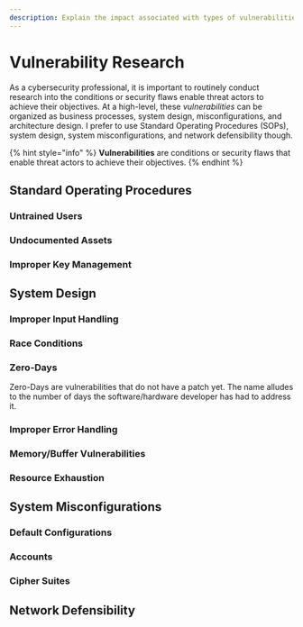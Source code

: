 ```yaml
---
description: Explain the impact associated with types of vulnerabilities.
---
```


# Vulnerability Research

As a cybersecurity professional, it is important to routinely conduct research into the conditions or security flaws enable threat actors to achieve their objectives. At a high-level, these _vulnerabilities_ can be organized as business processes, system design, misconfigurations, and architecture design. I prefer to use Standard Operating Procedures \(SOPs\), system design, system misconfigurations, and network defensibility though. 

{% hint style="info" %}
**Vulnerabilities** are conditions or security flaws that enable threat actors to achieve their objectives.
{% endhint %}

## Standard Operating Procedures

### Untrained Users

### Undocumented Assets

### Improper Key Management

## System Design

### Improper Input Handling

### Race Conditions

### Zero-Days

Zero-Days are vulnerabilities that do not have a patch yet. The name alludes to the number of days the software/hardware developer has had to address it.

### Improper Error Handling

### Memory/Buffer Vulnerabilities

### Resource Exhaustion

## System Misconfigurations

### Default Configurations

### Accounts

### Cipher Suites

## Network Defensibility

